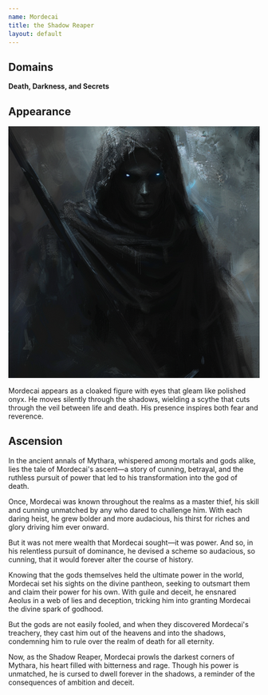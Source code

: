 ```yaml
---
name: Mordecai
title: the Shadow Reaper
layout: default
---
```


## Domains
**Death, Darkness, and Secrets**

## Appearance 

![Mordecai, the Shadow Reaper](../images/narwhalofwar_Mordecai_the_Shadow_Reaper_appears_as_a_cloaked_fi_3239dc8e-e8af-441f-8acd-16a2ecf8d005.png)

Mordecai appears as a cloaked figure with eyes that gleam like polished onyx. He moves silently through the shadows, wielding a scythe that cuts through the veil between life and death. His presence inspires both fear and reverence.

## Ascension

In the ancient annals of Mythara, whispered among mortals and gods alike, lies the tale of Mordecai's ascent—a story of cunning, betrayal, and the ruthless pursuit of power that led to his transformation into the god of death.

Once, Mordecai was known throughout the realms as a master thief, his skill and cunning unmatched by any who dared to challenge him. With each daring heist, he grew bolder and more audacious, his thirst for riches and glory driving him ever onward.

But it was not mere wealth that Mordecai sought—it was power. And so, in his relentless pursuit of dominance, he devised a scheme so audacious, so cunning, that it would forever alter the course of history.

Knowing that the gods themselves held the ultimate power in the world, Mordecai set his sights on the divine pantheon, seeking to outsmart them and claim their power for his own. With guile and deceit, he ensnared Aeolus in a web of lies and deception, tricking him into granting Mordecai the divine spark of godhood.

But the gods are not easily fooled, and when they discovered Mordecai's treachery, they cast him out of the heavens and into the shadows, condemning him to rule over the realm of death for all eternity.

Now, as the Shadow Reaper, Mordecai prowls the darkest corners of Mythara, his heart filled with bitterness and rage. Though his power is unmatched, he is cursed to dwell forever in the shadows, a reminder of the consequences of ambition and deceit.


